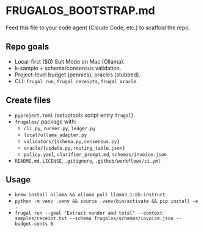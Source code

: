 # FRUGALOS_BOOTSTRAP.md

Feed this file to your code agent (Claude Code, etc.) to scaffold the repo.

## Repo goals
- Local-first ($0) Suit Mode on Mac (Ollama).
- k-sample + schema/consensus validation.
- Project-level budget (pennies), oracles (stubbed).
- CLI: `frugal run`, `frugal receipts`, `frugal oracle`.

## Create files
- `pyproject.toml` (setuptools script entry `frugal`)
- `frugalos/` package with:
  - `cli.py`, `runner.py`, `ledger.py`
  - `local/ollama_adapter.py`
  - `validators/{schema.py,consensus.py}`
  - `oracle/{update.py,routing_table.json}`
  - `policy.yaml`, `clarifier_prompt.md`, `schemas/invoice.json`
- `README.md`, `LICENSE`, `.gitignore`, `.github/workflows/ci.yml`

## Usage
- `brew install ollama && ollama pull llama3.1:8b-instruct`
- `python -m venv .venv && source .venv/bin/activate && pip install -e .`
- `frugal run --goal "Extract vendor and total" --context samples/receipt.txt --schema frugalos/schemas/invoice.json --budget-cents 0`
